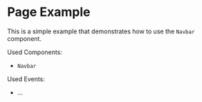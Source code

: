 # Page Example

This is a simple example that demonstrates how to use the `Navbar` component.

Used Components:

- `Navbar`

Used Events:

- ...
